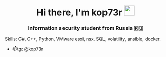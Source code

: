 <h1 align="center">Hi there, I'm kop73r <img src="https://github.com/blackcater/blackcater/raw/main/images/Hi.gif" height="32"/></h1>
<h3 align="center">Information security student from Russia 🇷🇺</h3>



Skills:
C#, C++, Python, VMware esxi, nsx, SQL, volatility, ansible, docker.

- 📫tg: @kop73r

<!---
koptev-vit/koptev-vit is a ✨ special ✨ repository because its `README.md` (this file) appears on your GitHub profile.
You can click the Preview link to take a look at your changes.
--->
